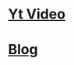 # [Yt Video](https://www.youtube.com/watch?v=efR1C6CvhmE)
# [Blog](https://www.analyticsvidhya.com/blog/2017/09/understaing-support-vector-machine-example-code/)
